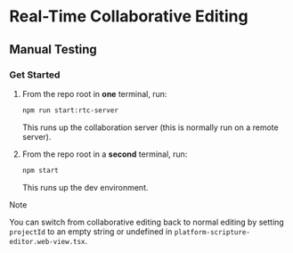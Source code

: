 # Real-Time Collaborative Editing

## Manual Testing

### Get Started

1. From the repo root in **one** terminal, run:

   ```sh
   npm run start:rtc-server
   ```

   This runs up the collaboration server (this is normally run on a remote server).

2. From the repo root in a **second** terminal, run:

   ```sh
   npm start
   ```

   This runs up the dev environment.

> [!NOTE]
> You can switch from collaborative editing back to normal editing by setting `projectId` to an empty string or undefined in `platform-scripture-editor.web-view.tsx`.
